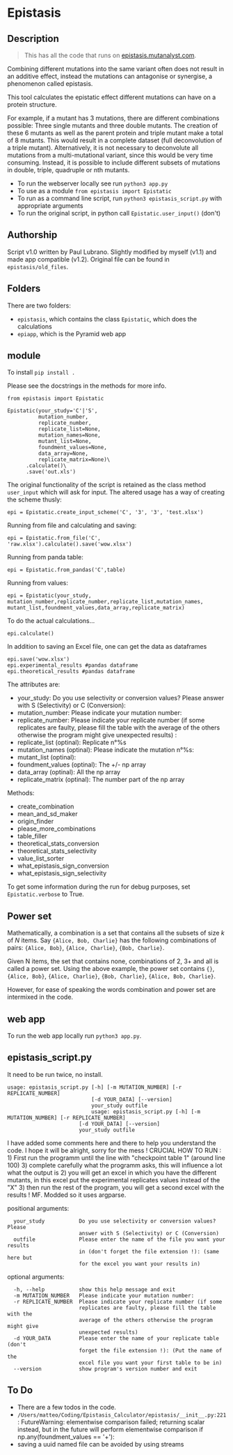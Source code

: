 # Epistasis
## Description

> This has all the code that runs on [epistasis.mutanalyst.com](https://epistasis.mutanalyst.com/).

Combining different mutations into the same variant often does not result in an additive effect, 
instead the mutations can antagonise or synergise, a phenomenon called epistasis.

This tool calculates the epistatic effect different mutations can have on a protein structure.

For example, if a mutant has 3 mutations, there are different combinations possible: Three single mutants and three double mutants.
The creation of these 6 mutants as well as the parent protein and triple mutant make a total of 8 mutants.
This would result in a complete dataset (full deconvolution of a triple mutant).
Alternatively, it is not necessary to deconvolute all mutations from a multi-mutational variant, since this would be very time consuming.
Instead, it is possible to include different subsets of mutations in double, triple, quadruple or nth mutants.

* To run the webserver locally see run `python3 app.py`
* To use as a module `from epistasis import Epistatic`
* To run as a command line script, run `python3 epistasis_script.py` with appropriate arguments
* To run the original script, in python call `Epistatic.user_input()` (don't)

## Authorship

Script v1.0 written by Paul Lubrano. Slightly modified by myself (v1.1) and made app compatible (v1.2).
Original file can be found in `epistasis/old_files`.

## Folders

There are two folders:

* `epistasis`, which contains the class `Epistatic`, which does the calculations
* `epiapp`, which is the Pyramid web app

## module

To install `pip install .`

Please see the docstrings in the methods for more info.

    from epistasis import Epistatic
    
    Epistatic(your_study='C'|'S', 
              mutation_number, 
              replicate_number, 
              replicate_list=None, 
              mutation_names=None, 
              mutant_list=None, 
              foundment_values=None, 
              data_array=None, 
              replicate_matrix=None)\
          .calculate()\
          .save('out.xls')

The original functionality of the script is retained as the class method `user_input` which will ask for input.
The altered usage has a way of creating the scheme thusly:
    
    epi = Epistatic.create_input_scheme('C', '3', '3', 'test.xlsx')
    
Running from file and calculating and saving:

    epi = Epistatic.from_file('C', 'raw.xlsx').calculate().save('wow.xlsx')

Running from panda table:

    epi = Epistatic.from_pandas('C',table)
    
Running from values:

    epi = Epistatic(your_study, mutation_number,replicate_number,replicate_list,mutation_names, mutant_list,foundment_values,data_array,replicate_matrix)

To do the actual calculations...

    epi.calculate()

In addition to saving an Excel file, one can get the data as dataframes

    epi.save('wow.xlsx')
    epi.experimental_results #pandas dataframe
    epi.theoretical_results #pandas dataframe
       

The attributes are:

* your_study: Do you use selectivity or conversion values? Please answer with S (Selectivity) or C (Conversion):
* mutation_number: Please indicate your mutation number:
* replicate_number: Please indicate your replicate number (if some replicates are faulty, please fill the table with the average of the others otherwise the program might give unexpected results) :
* replicate_list (optinal): Replicate n°%s
* mutation_names (optinal): Please indicate the mutation n°%s:
* mutant_list (optinal):
* foundment_values (optinal):  The +/- np array
* data_array (optinal):        All the np array
* replicate_matrix (optinal):  The number part of the np array

Methods:

* create_combination
* mean_and_sd_maker
* origin_finder
* please_more_combinations
* table_filler
* theoretical_stats_conversion
* theoretical_stats_selectivity
* value_list_sorter
* what_epistasis_sign_conversion
* what_epistasis_sign_selectivity


To get some information during the run for debug purposes, set `Epistatic.verbose` to True.
              
## Power set

Mathematically, a combination is a set that contains all the subsets of size _k_ of _N_ items. 
Say `{Alice, Bob, Charlie}` has the following combinations of pairs: `{Alice, Bob}`, `{Alice, Charlie}`, `{Bob, Charlie}`.

Given N items, the set that contains none, combinations of 2, 3+ and all is called a power set.
Using the above example, the power set contains `{}`, `{Alice, Bob}`, `{Alice, Charlie}`, `{Bob, Charlie}`, `{Alice, Bob, Charlie}`.

However, for ease of speaking the words combination and power set are intermixed in the code.

## web app

To run the web app locally run `python3 app.py`.
              
## epistasis_script.py

It need to be run twice, no install.

    usage: epistasis_script.py [-h] [-m MUTATION_NUMBER] [-r REPLICATE_NUMBER]
                               [-d YOUR_DATA] [--version]
                               your_study outfile
                               usage: epistasis_script.py [-h] [-m MUTATION_NUMBER] [-r REPLICATE_NUMBER]
                           [-d YOUR_DATA] [--version]
                           your_study outfile

I have added some comments here and there to help you understand the code. I
hope it will be alright, sorry for the mess ! CRUCIAL HOW TO RUN : 1) First
run the programm until the line with "checkpoint table 1" (around line 100) 3)
complete carefully what the programm asks, this will influence a lot what the
output is 2) you will get an excel in which you have the different mutants, in
this excel put the experimental replicates values instead of the "X" 3) then
run the rest of the program, you will get a second excel with the results !
MF. Modded so it uses argparse.
    
positional arguments:

      your_study           Do you use selectivity or conversion values? Please
                           answer with S (Selectivity) or C (Conversion)
      outfile              Please enter the name of the file you want your results
                           in (don't forget the file extension !): (same here but
                           for the excel you want your results in)
    
optional arguments:

      -h, --help           show this help message and exit
      -m MUTATION_NUMBER   Please indicate your mutation number:
      -r REPLICATE_NUMBER  Please indicate your replicate number (if some
                           replicates are faulty, please fill the table with the
                           average of the others otherwise the program might give
                           unexpected results)
      -d YOUR_DATA         Please enter the name of your replicate table (don't
                           forget the file extension !): (Put the name of the
                           excel file you want your first table to be in)
      --version            show program's version number and exit
      
      
## To Do

* There are a few todos in the code.
* `/Users/matteo/Coding/Epistasis_Calculator/epistasis/__init__.py:221`: FutureWarning: elementwise comparison failed; returning scalar instead, but in the future will perform elementwise comparison
  if np.any(foundment_values == '+'):
* saving a uuid named file can be avoided by using streams
